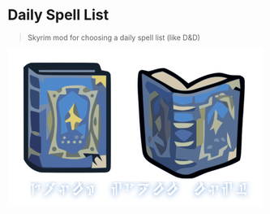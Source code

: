 # Daily Spell List

> Skyrim mod for choosing a daily spell list (like D&D)

![Daily Spell List](Images/Logo.png)